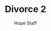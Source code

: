 ---
image: /assets/img/kl/kl_divorce_2.png
title: Divorce 2
number: 2
categories:
  - Meditations
  - Moments
  - Divorce
author: Hope Staff
notes: Divorce 2
embed: >-
  EMBED_GOES_HERE
transcript: >-
  SOME LINES OF TEXT START HERE
---